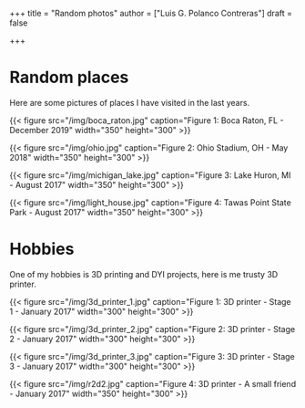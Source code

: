 +++
title = "Random photos"
author = ["Luis G. Polanco Contreras"]
draft = false
<!-- [menu.random]
  weight = 1005
  identifier = "random-photos" -->
+++

# Random places

Here are some pictures of places I have visited in the last years.

{{< figure src="/img/boca_raton.jpg" caption="Figure 1: Boca Raton, FL - December 2019" width="350" height="300" >}}

{{< figure src="/img/ohio.jpg" caption="Figure 2: Ohio Stadium, OH - May 2018" width="350" height="300" >}}

{{< figure src="/img/michigan_lake.jpg" caption="Figure 3: Lake Huron, MI - August 2017" width="350" height="300" >}}

{{< figure src="/img/light_house.jpg" caption="Figure 4: Tawas Point State Park - August 2017" width="350" height="300" >}}


# Hobbies

One of my hobbies is 3D printing and DYI projects, here is me trusty 3D printer.

{{< figure src="/img/3d_printer_1.jpg" caption="Figure 1: 3D printer - Stage 1 - January 2017" width="300" height="300" >}}

{{< figure src="/img/3d_printer_2.jpg" caption="Figure 2: 3D printer - Stage 2 - January 2017" width="300" height="300" >}}

{{< figure src="/img/3d_printer_3.jpg" caption="Figure 3: 3D printer - Stage 3 - January 2017" width="300" height="300" >}}

{{< figure src="/img/r2d2.jpg" caption="Figure 4: 3D printer - A small friend - January 2017" width="350" height="300" >}}